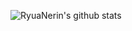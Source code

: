 ![RyuaNerin's github stats](https://github-readme-stats.vercel.app/api?username=RyuaNerin&show_icons=true)
